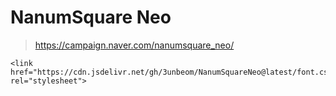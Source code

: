 # NanumSquare Neo
> https://campaign.naver.com/nanumsquare_neo/

    <link href="https://cdn.jsdelivr.net/gh/3unbeom/NanumSquareNeo@latest/font.css" rel="stylesheet">
